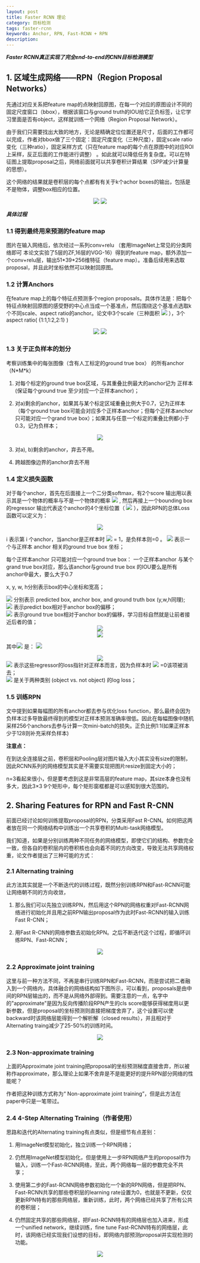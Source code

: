 ```yaml
---
layout: post
title: Faster RCNN 理论
category: 目标检测
tags: faster-rcnn
keywords: Anchor, RPN, Fast-RCNN + RPN
description:
---
```


***Faster RCNN真正实现了完全end-to-end的CNN目标检测模型***

## 1. 区域生成网络——RPN（Region Proposal Networks）

先通过对应关系把feature map的点映射回原图，在每一个对应的原图设计不同的固定尺度窗口（bbox），根据该窗口与ground truth的IOU给它正负标签，让它学习里面是否有object，这样就训练一个网络（Region Proposal Network）。

由于我们只需要找出大致的地方，无论是精确定位位置还是尺寸，后面的工作都可以完成，作者对bbox做了三个固定：固定尺度变化（三种尺度），固定scale ratio变化（三种ratio），固定采样方式（只在feature map的每个点在原图中的对应ROI上采样，反正后面的工作能进行调整） 。如此就可以降低任务复杂度。可以在特征图上提取proposal之后，网络前面就可以共享卷积计算结果（SPP减少计算量的思想）。

这个网络的结果就是卷积层的每个点都有有关于k个achor boxes的输出，包括是不是物体，调整box相应的位置。

<div style="text-align:center">

<img src="https://raw.githubusercontent.com/chiemon/chiemon.github.io/master/img/Faster-RCNN-1.png">

<img src="https://raw.githubusercontent.com/chiemon/chiemon.github.io/master/img/Faster-RCNN-2.png">

</div>

***具体过程***

### 1.1 得到最终用来预测的feature map

图片在输入网络后，依次经过一系列conv+relu （套用ImageNet上常见的分类网络即可 本论文实验了5层的ZF,16层的VGG-16）得到的feature map，额外添加一个conv+relu层，输出51\*39\*256维特征（feature map）。准备后续用来选取proposal，并且此时坐标依然可以映射回原图。

### 1.2 计算Anchors

在feature map上的每个特征点预测多个region proposals。具体作法是：把每个特征点映射回原图的感受野的中心点当成一个基准点，然后围绕这个基准点选取k个不同scale、aspect ratio的anchor。论文中3个scale（三种面积
<img src="https://raw.githubusercontent.com/chiemon/chiemon.github.io/master/img/Faster-RCNN-3.png">
），3个aspect ratio( {1:1,1:2,2:1} )

<div style="text-align:center">

<img src="https://raw.githubusercontent.com/chiemon/chiemon.github.io/master/img/Faster-RCNN-4.png">

<img src="https://raw.githubusercontent.com/chiemon/chiemon.github.io/master/img/Faster-RCNN-5.png">

</div>

### 1.3 关于正负样本的划分

考察训练集中的每张图像（含有人工标定的ground true box） 的所有anchor（N\*M\*k）

1. 对每个标定的ground true box区域，与其重叠比例最大的anchor记为 正样本 (保证每个ground true 至少对应一个正样本anchor)；

2. 对a)剩余的anchor，如果其与某个标定区域重叠比例大于0.7，记为正样本（每个ground true box可能会对应多个正样本anchor；但每个正样本anchor 只可能对应一个grand true box）；如果其与任意一个标定的重叠比例都小于0.3，记为负样本；

<div style="text-align:center">

<img src="https://raw.githubusercontent.com/chiemon/chiemon.github.io/master/img/Faster-RCNN-6.png">

</div>

3. 对a\), b\)剩余的anchor，弃去不用。

4. 跨越图像边界的anchor弃去不用

### 1.4 定义损失函数

对于每个anchor，首先在后面接上一个二分类softmax，有2个score 输出用以表示其是一个物体的概率与不是一个物体的概率
<img src="https://raw.githubusercontent.com/chiemon/chiemon.github.io/master/img/Faster-RCNN-7.png">
, 然后再接上一个bounding box的regressor 输出代表这个anchor的4个坐标位置（
<img src="https://raw.githubusercontent.com/chiemon/chiemon.github.io/master/img/Faster-RCNN-8.png">
），因此RPN的总体Loss函数可以定义为：

<div style="text-align:center">

<img src="https://raw.githubusercontent.com/chiemon/chiemon.github.io/master/img/Faster-RCNN-9.png">

</div>

i 表示第 i 个anchor，当anchor是正样本时
<img src="https://raw.githubusercontent.com/chiemon/chiemon.github.io/master/img/Faster-RCNN-10.png">
= 1，是负样本则=0 。
<img src="https://raw.githubusercontent.com/chiemon/chiemon.github.io/master/img/Faster-RCNN-11.png">
表示一个与正样本 anchor 相关的ground true box 坐标；

每个正样本anchor 只可能对应一个ground true box：
一个正样本anchor 与某个grand true box对应，那么该anchor与ground true box 的IOU要么是所有anchor中最大，要么大于0.7

x, y, w, h分别表示box的中心坐标和宽高；

<img src="https://raw.githubusercontent.com/chiemon/chiemon.github.io/master/img/Faster-RCNN-12.png">
分别表示 predicted box, anchor box, and ground truth box (y,w,h同理);<br>

<img src="https://raw.githubusercontent.com/chiemon/chiemon.github.io/master/img/Faster-RCNN-8.png">
表示predict box相对于anchor box的偏移；<br>

<img src="https://raw.githubusercontent.com/chiemon/chiemon.github.io/master/img/Faster-RCNN-11.png">
表示ground true box相对于anchor box的偏移，学习目标自然就是让前者接近后者的值；

<div style="text-align:center">

<img src="https://raw.githubusercontent.com/chiemon/chiemon.github.io/master/img/Faster-RCNN-13.png">
<br>
<img src="https://raw.githubusercontent.com/chiemon/chiemon.github.io/master/img/Faster-RCNN-14.png">

</div>

其中<img src="https://raw.githubusercontent.com/chiemon/chiemon.github.io/master/img/Faster-RCNN-20.png">
是：
<img src="https://raw.githubusercontent.com/chiemon/chiemon.github.io/master/img/Faster-RCNN-15.png">

<div style="text-align:center">

<img src="https://raw.githubusercontent.com/chiemon/chiemon.github.io/master/img/Faster-RCNN-16.png">

</div>

<img src="https://raw.githubusercontent.com/chiemon/chiemon.github.io/master/img/Faster-RCNN-10.png">
表示这些regressor的loss指针对正样本而言，因为负样本时
<img src="https://raw.githubusercontent.com/chiemon/chiemon.github.io/master/img/Faster-RCNN-10.png">
=0该项被消去；
<br>
<img src="https://raw.githubusercontent.com/chiemon/chiemon.github.io/master/img/Faster-RCNN-21.png">
是关于两种类别 (object vs. not object) 的log loss；

### 1.5 训练RPN

文中提到如果每幅图的所有anchor都去参与优化loss function，那么最终会因为负样本过多导致最终得到的模型对正样本预测准确率很低。因此在每幅图像中随机采样256个anchors去参与计算一次mini-batch的损失。正负比例1:1(如果正样本少于128则补充采样负样本)

**注意点：**

在到达全连接层之前，卷积层和Pooling层对图片输入大小其实没有size的限制，因此RCNN系列的网络模型其实是不需要实现把图片resize到固定大小的；

n=3看起来很小，但是要考虑到这是非常高层的feature map，其size本身也没有多大，因此3×3 9个矩形中，每个矩形窗框都是可以感知到很大范围的。

## 2. Sharing Features for RPN and Fast R-CNN

前面已经讨论如何训练提取proposal的RPN，分类采用Fast R-CNN。如何把这两者放在同一个网络结构中训练出一个共享卷积的Multi-task网络模型。

我们知道，如果是分别训练两种不同任务的网络模型，即使它们的结构、参数完全一致，但各自的卷积层内的卷积核也会向着不同的方向改变，导致无法共享网络权重，论文作者提出了三种可能的方式：

### 2.1 Alternating training

此方法其实就是一个不断迭代的训练过程，既然分别训练RPN和Fast-RCNN可能让网络朝不同的方向收敛，

1. 那么我们可以先独立训练RPN，然后用这个RPN的网络权重对Fast-RCNN网络进行初始化并且用之前RPN输出proposal作为此时Fast-RCNN的输入训练Fast R-CNN；

2. 用Fast R-CNN的网络参数去初始化RPN。之后不断迭代这个过程，即循环训练RPN、Fast-RCNN；

<div style="text-align:center">

<img src="https://raw.githubusercontent.com/chiemon/chiemon.github.io/master/img/Faster-RCNN-17.png">

</div>

### 2.2 Approximate joint training

这里与前一种方法不同，不再是串行训练RPN和Fast-RCNN，而是尝试把二者融入到一个网络内，具体融合的网络结构如下图所示，可以看到，proposals是由中间的RPN层输出的，而不是从网络外部得到。需要注意的一点，名字中的"approximate"是因为反向传播阶段RPN产生的cls score能够获得梯度用以更新参数，但是proposal的坐标预测则直接把梯度舍弃了，这个设置可以使backward时该网络层能得到一个解析解（closed results），并且相对于Alternating traing减少了25-50%的训练时间。

<div style="text-align:center">

<img src="https://raw.githubusercontent.com/chiemon/chiemon.github.io/master/img/Faster-RCNN-18.png">

</div>

### 2.3 Non-approximate training

上面的Approximate joint training把proposal的坐标预测梯度直接舍弃，所以被称作approximate，那么理论上如果不舍弃是不是能更好的提升RPN部分网络的性能呢？

作者把这种训练方式称为“ Non-approximate joint training”，但是此方法在paper中只是一笔带过。

### 2.4 4-Step Alternating Training（作者使用）

思路和迭代的Alternating training有点类似，但是细节有点差别：

1. 用ImageNet模型初始化，独立训练一个RPN网络；

2. 仍然用ImageNet模型初始化，但是使用上一步RPN网络产生的proposal作为输入，训练一个Fast-RCNN网络，至此，两个网络每一层的参数完全不共享；

3. 使用第二步的Fast-RCNN网络参数初始化一个新的RPN网络，但是把RPN、Fast-RCNN共享的那些卷积层的learning rate设置为0，也就是不更新，仅仅更新RPN特有的那些网络层，重新训练，此时，两个网络已经共享了所有公共的卷积层；

4. 仍然固定共享的那些网络层，把Fast-RCNN特有的网络层也加入进来，形成一个unified network，继续训练，fine tune Fast-RCNN特有的网络层，此时，该网络已经实现我们设想的目标，即网络内部预测proposal并实现检测的功能。

<div style="text-align:center">

<img src="https://raw.githubusercontent.com/chiemon/chiemon.github.io/master/img/Faster-RCNN-19.png">

</div>
